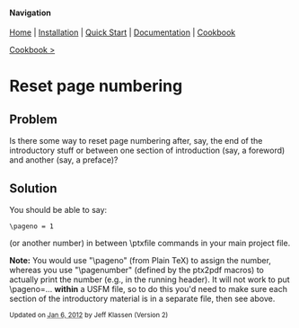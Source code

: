 #### Navigation

[Home](../home/README.md)  | [Installation](../installation/README.md) | [Quick Start](../quick-start/README.md) | [Documentation](../documentation/README.md) | [Cookbook ](../cookbook/README.md) 

[Cookbook >](../README.md) 


# <span class="entry-title">Reset page numbering</span>

## <a name="TOC-Problem">Problem</a>

<a name="TOC-Problem">

Is there some way to reset page numbering after, say, the end of the introductory stuff or between one section of introduction (say, a foreword) and another (say, a preface)?

</a>

## <a name="TOC-Problem"></a><a name="TOC-Solution">Solution</a>



You should be able to say:

```
\pageno = 1
```


(or another number) in between \ptxfile commands in your main project file.

**Note:** You would use "\pageno" (from Plain TeX) to assign the number, whereas you use "\pagenumber" (defined by the ptx2pdf macros) to actually print the number (e.g., in the running header). It will not work to put \pageno=... **within** a USFM file, so to do this you'd need to make sure each section of the introductory material is in a separate file, then see above.



<small>Updated on <abbr class="updated" title="2012-01-06T15:36:28.036Z">Jan 6, 2012</abbr> by <span class="author"><span class="vcard">Jeff Klassen</span> </span>(Version <span class="sites:revision">2</span>)</small>  

